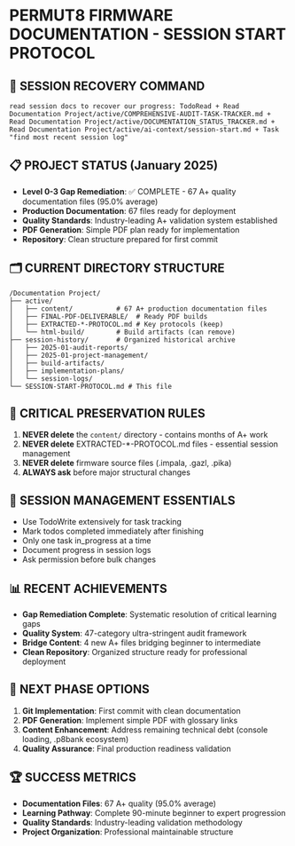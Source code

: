 # PERMUT8 FIRMWARE DOCUMENTATION - SESSION START PROTOCOL

## 🚀 SESSION RECOVERY COMMAND
```
read session docs to recover our progress: TodoRead + Read Documentation Project/active/COMPREHENSIVE-AUDIT-TASK-TRACKER.md + Read Documentation Project/active/DOCUMENTATION_STATUS_TRACKER.md + Read Documentation Project/active/ai-context/session-start.md + Task "find most recent session log"
```

## 📋 PROJECT STATUS (January 2025)
- **Level 0-3 Gap Remediation**: ✅ COMPLETE - 67 A+ quality documentation files (95.0% average)
- **Production Documentation**: 67 files ready for deployment
- **Quality Standards**: Industry-leading A+ validation system established  
- **PDF Generation**: Simple PDF plan ready for implementation
- **Repository**: Clean structure prepared for first commit

## 🗂️ CURRENT DIRECTORY STRUCTURE
```
/Documentation Project/
├── active/
│   ├── content/           # 67 A+ production documentation files
│   ├── FINAL-PDF-DELIVERABLE/  # Ready PDF builds
│   ├── EXTRACTED-*-PROTOCOL.md # Key protocols (keep)
│   └── html-build/        # Build artifacts (can remove)
├── session-history/       # Organized historical archive
│   ├── 2025-01-audit-reports/
│   ├── 2025-01-project-management/
│   ├── build-artifacts/
│   ├── implementation-plans/
│   └── session-logs/
└── SESSION-START-PROTOCOL.md # This file
```

## 🎯 CRITICAL PRESERVATION RULES
1. **NEVER delete** the `content/` directory - contains months of A+ work
2. **NEVER delete** EXTRACTED-*-PROTOCOL.md files - essential session management
3. **NEVER delete** firmware source files (.impala, .gazl, .pika)
4. **ALWAYS ask** before major structural changes

## 🔄 SESSION MANAGEMENT ESSENTIALS
- Use TodoWrite extensively for task tracking
- Mark todos completed immediately after finishing
- Only one task in_progress at a time
- Document progress in session logs
- Ask permission before bulk changes

## 📊 RECENT ACHIEVEMENTS
- **Gap Remediation Complete**: Systematic resolution of critical learning gaps
- **Quality System**: 47-category ultra-stringent audit framework
- **Bridge Content**: 4 new A+ files bridging beginner to intermediate
- **Clean Repository**: Organized structure ready for professional deployment

## 🚀 NEXT PHASE OPTIONS
1. **Git Implementation**: First commit with clean documentation
2. **PDF Generation**: Implement simple PDF with glossary links
3. **Content Enhancement**: Address remaining technical debt (console loading, .p8bank ecosystem)
4. **Quality Assurance**: Final production readiness validation

## 🏆 SUCCESS METRICS
- **Documentation Files**: 67 A+ quality (95.0% average)
- **Learning Pathway**: Complete 90-minute beginner to expert progression
- **Quality Standards**: Industry-leading validation methodology
- **Project Organization**: Professional maintainable structure